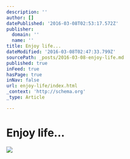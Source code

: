 ```yaml
---
description: ''
author: []
datePublished: '2016-03-08T02:53:17.572Z'
publisher:
  domain: ''
  name: ''
title: Enjoy life...
dateModified: '2016-03-08T02:47:33.799Z'
sourcePath: _posts/2016-03-08-enjoy-life.md
published: true
inFeed: true
hasPage: true
inNav: false
url: enjoy-life/index.html
_context: 'http://schema.org'
_type: Article

---
```

# Enjoy life...
![](https://the-grid-user-content.s3-us-west-2.amazonaws.com/88ba610c-e4df-4af1-97ab-e9003b490631.png)